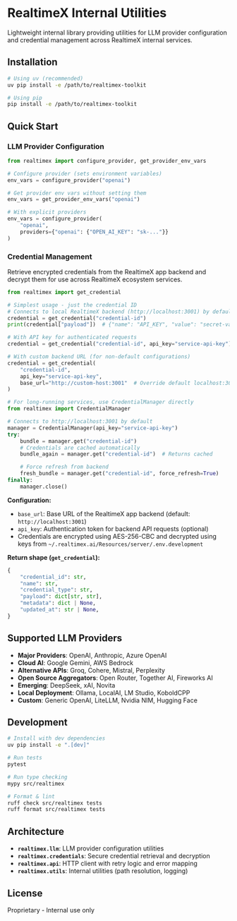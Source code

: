 # RealtimeX Internal Utilities

Lightweight internal library providing utilities for LLM provider configuration and credential management across RealtimeX internal services.

## Installation

```bash
# Using uv (recommended)
uv pip install -e /path/to/realtimex-toolkit

# Using pip
pip install -e /path/to/realtimex-toolkit
```

## Quick Start

### LLM Provider Configuration

```python
from realtimex import configure_provider, get_provider_env_vars

# Configure provider (sets environment variables)
env_vars = configure_provider("openai")

# Get provider env vars without setting them
env_vars = get_provider_env_vars("openai")

# With explicit providers
env_vars = configure_provider(
    "openai",
    providers={"openai": {"OPEN_AI_KEY": "sk-..."}}
)
```

### Credential Management

Retrieve encrypted credentials from the RealtimeX app backend and decrypt them for use across RealtimeX ecosystem services.

```python
from realtimex import get_credential

# Simplest usage - just the credential ID
# Connects to local RealtimeX backend (http://localhost:3001) by default
credential = get_credential("credential-id")
print(credential["payload"])  # {"name": "API_KEY", "value": "secret-value"}

# With API key for authenticated requests
credential = get_credential("credential-id", api_key="service-api-key")

# With custom backend URL (for non-default configurations)
credential = get_credential(
    "credential-id",
    api_key="service-api-key",
    base_url="http://custom-host:3001"  # Override default localhost:3001
)

# For long-running services, use CredentialManager directly
from realtimex import CredentialManager

# Connects to http://localhost:3001 by default
manager = CredentialManager(api_key="service-api-key")
try:
    bundle = manager.get("credential-id")
    # Credentials are cached automatically
    bundle_again = manager.get("credential-id")  # Returns cached

    # Force refresh from backend
    fresh_bundle = manager.get("credential-id", force_refresh=True)
finally:
    manager.close()
```

**Configuration:**
- `base_url`: Base URL of the RealtimeX app backend (default: `http://localhost:3001`)
- `api_key`: Authentication token for backend API requests (optional)
- Credentials are encrypted using AES-256-CBC and decrypted using keys from `~/.realtimex.ai/Resources/server/.env.development`

**Return shape (`get_credential`):**

```python
{
    "credential_id": str,
    "name": str,
    "credential_type": str,
    "payload": dict[str, str],
    "metadata": dict | None,
    "updated_at": str | None,
}
```

## Supported LLM Providers

- **Major Providers**: OpenAI, Anthropic, Azure OpenAI
- **Cloud AI**: Google Gemini, AWS Bedrock
- **Alternative APIs**: Groq, Cohere, Mistral, Perplexity
- **Open Source Aggregators**: Open Router, Together AI, Fireworks AI
- **Emerging**: DeepSeek, xAI, Novita
- **Local Deployment**: Ollama, LocalAI, LM Studio, KoboldCPP
- **Custom**: Generic OpenAI, LiteLLM, Nvidia NIM, Hugging Face

## Development

```bash
# Install with dev dependencies
uv pip install -e ".[dev]"

# Run tests
pytest

# Run type checking
mypy src/realtimex

# Format & lint
ruff check src/realtimex tests
ruff format src/realtimex tests
```

## Architecture

- **`realtimex.llm`**: LLM provider configuration utilities
- **`realtimex.credentials`**: Secure credential retrieval and decryption
- **`realtimex.api`**: HTTP client with retry logic and error mapping
- **`realtimex.utils`**: Internal utilities (path resolution, logging)

## License

Proprietary - Internal use only
